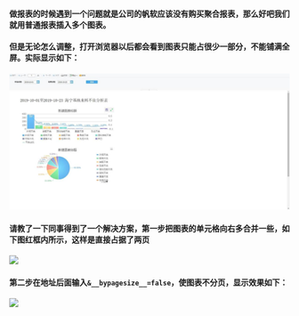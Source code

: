 #### 做报表的时候遇到一个问题就是公司的帆软应该没有购买聚合报表，那么好吧我们就用普通报表插入多个图表。  
#### 但是无论怎么调整，打开浏览器以后都会看到图表只能占很少一部分，不能铺满全屏。实际显示如下：  
![](https://github.com/Beancc/Main/blob/master/img/%E5%B8%86%E8%BD%AF/%E5%B8%86%E8%BD%AF0426_1.jpg)
#### 请教了一下同事得到了一个解决方案，第一步把图表的单元格向右多合并一些，如下图红框内所示，这样是直接占据了两页  
![](https://upload-images.jianshu.io/upload_images/17736870-3ede2eb8a4c057e8.jpg?imageMogr2/auto-orient/strip%7CimageView2/2/w/1240)  
#### 第二步在地址后面输入`&__bypagesize__=false`，使图表不分页，显示效果如下：
![](https://upload-images.jianshu.io/upload_images/17736870-be5ed57b513289b3.jpg?imageMogr2/auto-orient/strip%7CimageView2/2/w/1240)
